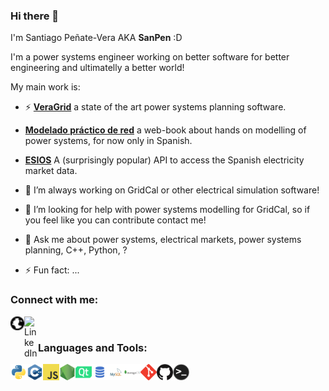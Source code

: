 ### Hi there 👋

I'm Santiago Peñate-Vera AKA **SanPen** :D

I'm a power systems engineer working on better software for better engineering and ultimatelly a better world!

My main work is:

- ⚡ [**VeraGrid**](https://github.com/SanPen/VeraGrid) a state of the art power systems planning software.
- [**Modelado práctico de red**](https://modeladopractico.readthedocs.io/es/latest/index.html) a web-book about hands on modelling of power systems, for now only in Spanish.

- [**ESIOS**](https://github.com/SanPen/ESIOS) A (surprisingly popular) API to access the Spanish electricity market data.

- 🔭 I’m always working on GridCal or other electrical simulation software!
- 🤔 I’m looking for help with power systems modelling for GridCal, so if you feel like you can contribute contact me!
- 💬 Ask me about power systems, electrical markets, power systems planning, C++, Python, ?

- ⚡ Fun fact: ...

### Connect with me:

[<img align="left" alt="sanpv.com" width="22px" src="https://raw.githubusercontent.com/iconic/open-iconic/master/svg/globe.svg" />](http://sanpv.com)
[<img align="left" alt="LinkedIn" width="22px" src="https://cdn.jsdelivr.net/npm/simple-icons@v3/icons/linkedin.svg" />](https://www.linkedin.com/in/santiago-pe%C3%B1ate-vera-49657438/)

<br />

### Languages and Tools:

<img align="left" alt="C++" width="26px" src="https://raw.githubusercontent.com/github/explore/80688e429a7d4ef2fca1e82350fe8e3517d3494d/topics/python/python.png" />
<img align="left" alt="C++" width="26px" src="https://raw.githubusercontent.com/github/explore/80688e429a7d4ef2fca1e82350fe8e3517d3494d/topics/cpp/cpp.png" />
<img align="left" alt="JavaScript" width="26px" src="https://raw.githubusercontent.com/github/explore/80688e429a7d4ef2fca1e82350fe8e3517d3494d/topics/javascript/javascript.png" />
<img align="left" alt="Node.js" width="26px" src="https://raw.githubusercontent.com/github/explore/80688e429a7d4ef2fca1e82350fe8e3517d3494d/topics/nodejs/nodejs.png" />
<img align="left" alt="Node.js" width="26px" src="https://raw.githubusercontent.com/github/explore/80688e429a7d4ef2fca1e82350fe8e3517d3494d/topics/qt/qt.png" />
<img align="left" alt="SQL" width="26px" src="https://raw.githubusercontent.com/github/explore/80688e429a7d4ef2fca1e82350fe8e3517d3494d/topics/sql/sql.png" />
<img align="left" alt="MySQL" width="26px" src="https://raw.githubusercontent.com/github/explore/80688e429a7d4ef2fca1e82350fe8e3517d3494d/topics/mysql/mysql.png" />
<img align="left" alt="MongoDB" width="26px" src="https://raw.githubusercontent.com/github/explore/80688e429a7d4ef2fca1e82350fe8e3517d3494d/topics/mongodb/mongodb.png" />
<img align="left" alt="Git" width="26px" src="https://raw.githubusercontent.com/github/explore/80688e429a7d4ef2fca1e82350fe8e3517d3494d/topics/git/git.png" />
<img align="left" alt="GitHub" width="26px" src="https://raw.githubusercontent.com/github/explore/78df643247d429f6cc873026c0622819ad797942/topics/github/github.png" />
<img align="left" alt="Terminal" width="26px" src="https://raw.githubusercontent.com/github/explore/80688e429a7d4ef2fca1e82350fe8e3517d3494d/topics/terminal/terminal.png" />

<br />
